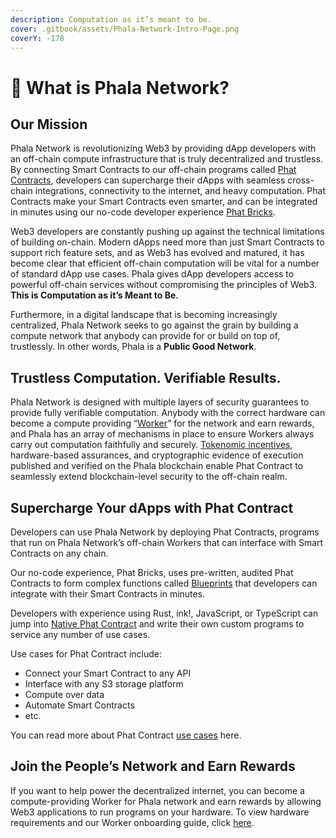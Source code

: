 ```yaml
---
description: Computation as it’s meant to be.
cover: .gitbook/assets/Phala-Network-Intro-Page.png
coverY: -178
---
```


# 🤔 What is Phala Network?

## Our Mission <a href="#phala-network-web3-computing-cloud" id="phala-network-web3-computing-cloud"></a>

Phala Network is revolutionizing Web3 by providing dApp developers with an off-chain compute infrastructure that is truly decentralized and trustless. By connecting Smart Contracts to our off-chain programs called [Phat Contracts](developers/phat-contract/), developers can supercharge their dApps with seamless cross-chain integrations, connectivity to the internet, and heavy computation. Phat Contracts make your Smart Contracts even smarter, and can be integrated in minutes using our no-code developer experience [Phat Bricks](developers/bricks-and-blueprints/).

Web3 developers are constantly pushing up against the technical limitations of building on-chain. Modern dApps need more than just Smart Contracts to support rich feature sets, and as Web3 has evolved and matured, it has become clear that efficient off-chain computation will be vital for a number of standard dApp use cases. Phala gives dApp developers access to powerful off-chain services without compromising the principles of Web3. **This is Computation as it’s Meant to Be.**

Furthermore, in a digital landscape that is becoming increasingly centralized, Phala Network seeks to go against the grain by building a compute network that anybody can provide for or build on top of, trustlessly. In other words, Phala is a **Public Good Network**.

## Trustless Computation. Verifiable Results.

Phala Network is designed with multiple layers of security guarantees to provide fully verifiable computation. Anybody with the correct hardware can become a compute providing “[Worker](broken-reference/)” for the network and earn rewards, and Phala has an array of mechanisms in place to ensure Workers always carry out computation faithfully and securely. [Tokenomic incentives](developers/phat-contract/pay-for-cloud-service.md), hardware-based assurances, and cryptographic evidence of execution published and verified on the Phala blockchain enable Phat Contract to seamlessly extend blockchain-level security to the off-chain realm.

## Supercharge Your dApps with Phat Contract

Developers can use Phala Network by deploying Phat Contracts, programs that run on Phala Network’s off-chain Workers that can interface with Smart Contracts on any chain.

Our no-code experience, Phat Bricks, uses pre-written, audited Phat Contracts to form complex functions called [Blueprints](developers/bricks-and-blueprints/featured-blueprints/) that developers can integrate with their Smart Contracts in minutes.

Developers with experience using Rust, ink!, JavaScript, or TypeScript can jump into [Native Phat Contract](developers/getting-started/) and write their own custom programs to service any number of use cases.

Use cases for Phat Contract include:

* Connect your Smart Contract to any API
* Interface with any S3 storage platform
* Compute over data
* Automate Smart Contracts
* etc.

You can read more about Phat Contract [use cases](developers/phat-contract/use-cases.md) here.

## Join the People’s Network and Earn Rewards

If you want to help power the decentralized internet, you can become a compute-providing Worker for Phala network and earn rewards by allowing Web3 applications to run programs on your hardware. To view hardware requirements and our Worker onboarding guide, click [here](compute-providers/run-workers-on-phala/).
